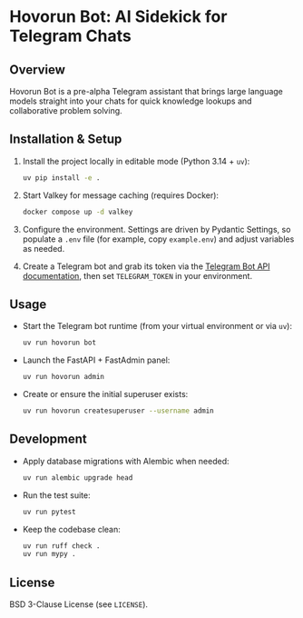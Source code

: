 # Hovorun Bot: AI Sidekick for Telegram Chats

## Overview
Hovorun Bot is a pre-alpha Telegram assistant that brings large language models straight into your chats for quick
knowledge lookups and collaborative problem solving.

## Installation & Setup
1. Install the project locally in editable mode (Python 3.14 + `uv`):

   ```bash
   uv pip install -e .
   ```

2. Start Valkey for message caching (requires Docker):

   ```bash
   docker compose up -d valkey
   ```

3. Configure the environment. Settings are driven by Pydantic Settings, so populate a `.env` file (for example, copy
   `example.env`) and adjust variables as needed.

4. Create a Telegram bot and grab its token via the
   [Telegram Bot API documentation](https://core.telegram.org/bots#3-how-do-i-create-a-bot), then set `TELEGRAM_TOKEN`
   in your environment.

## Usage
- Start the Telegram bot runtime (from your virtual environment or via `uv`):

  ```bash
  uv run hovorun bot
  ```

- Launch the FastAPI + FastAdmin panel:

  ```bash
  uv run hovorun admin
  ```

- Create or ensure the initial superuser exists:

  ```bash
  uv run hovorun createsuperuser --username admin
  ```

## Development
- Apply database migrations with Alembic when needed:

  ```bash
  uv run alembic upgrade head
  ```

- Run the test suite:

  ```bash
  uv run pytest
  ```

- Keep the codebase clean:

  ```bash
  uv run ruff check .
  uv run mypy .
  ```

## License
BSD 3-Clause License (see `LICENSE`).
